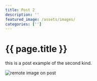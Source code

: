 ```yaml
---
title: Post 2
description: ''
featured_image: /assets/images/
categories: ['']
---
```


# {{ page.title }}

this is a post example of the second kind.


![remote image on post](https://source.unsplash.com/PdeP2ZxooVo)
